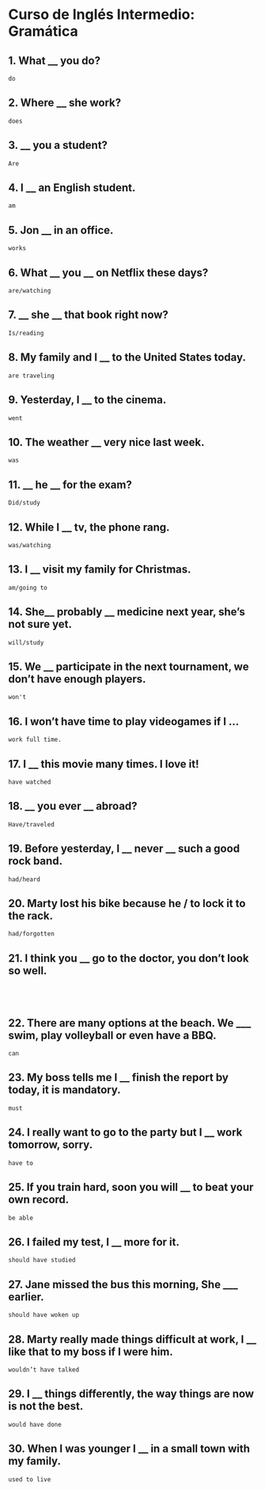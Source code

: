 # Curso de Inglés Intermedio: Gramática

## 1. What __ you do?
    do

## 2. Where __ she work?
    does

## 3. __ you a student?
    Are

## 4. I __ an English student.
    am

## 5. Jon __ in an office.
    works

## 6. What __ you __ on Netflix these days?
    are/watching

## 7. __ she __ that book right now?
    Is/reading

## 8. My family and I __ to the United States today.
    are traveling

## 9. Yesterday, I __ to the cinema.
    went

## 10. The weather __ very nice last week.
    was

## 11. __ he __ for the exam?
    Did/study

## 12. While I __ tv, the phone rang.
    was/watching

## 13. I __ visit my family for Christmas.
    am/going to

## 14. She__ probably __ medicine next year, she’s not sure yet.
    will/study

## 15. We __ participate in the next tournament, we don’t have enough players.
    won't

## 16. I won’t have time to play videogames if I …
    work full time.

## 17. I __ this movie many times. I love it!
    have watched

## 18. __ you ever __ abroad?
    Have/traveled

## 19. Before yesterday, I __ never __ such a good rock band.
    had/heard

## 20. Marty lost his bike because he **/** to lock it to the rack.
    had/forgotten

## 21. I think you __ go to the doctor, you don’t look so well.
<br><br>

## 22. There are many options at the beach. We ___ swim, play volleyball or even have a BBQ.
    can

## 23. My boss tells me I __ finish the report by today, it is mandatory.
    must

## 24. I really want to go to the party but I __ work tomorrow, sorry.
    have to

## 25. If you train hard, soon you will __ to beat your own record.
    be able

## 26. I failed my test, I __ more for it.
    should have studied

## 27. Jane missed the bus this morning, She ___ earlier.
    should have woken up

## 28. Marty really made things difficult at work, I __ like that to my boss if I were him.
    wouldn’t have talked

## 29. I __ things differently, the way things are now is not the best.
    would have done

## 30. When I was younger I __ in a small town with my family.
    used to live